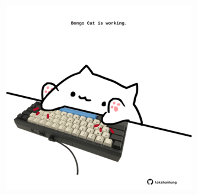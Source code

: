 <!-- built at 30/10/2022, 13:10:58 UTC -->
<p align="center">
  <img width="500" height="500" src="./ReadmeImage.svg">
</p>

